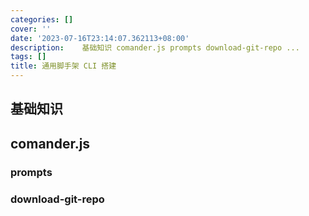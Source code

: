 ```yaml
---
categories: []
cover: ''
date: '2023-07-16T23:14:07.362113+08:00'
description:    基础知识 comander.js prompts download-git-repo ...
tags: []
title: 通用脚手架 CLI 搭建
---
```

<ins class="adsbygoogle" style="display:block; text-align:center;"  data-ad-layout="in-article" data-ad-format="fluid" data-ad-client="ca-pub-7962287588031867" data-ad-slot="2542544532"></ins><script> (adsbygoogle = window.adsbygoogle || []).push({});</script>

## 基础知识

## comander.js

### prompts

### download-git-repo
